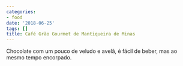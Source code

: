 ```yaml
---
categories:
- food
date: '2018-06-25'
tags: []
title: Café Grão Gourmet de Mantiqueira de Minas
---
```


Chocolate com um pouco de veludo e avelã, é fácil de beber, mas ao mesmo tempo encorpado.